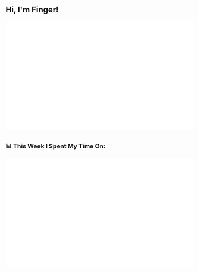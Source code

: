 <h2> Hi, I'm Finger!</h2>

<img align="right" src="https://raw.githubusercontent.com/spianmo/github-stats/master/generated/overview.svg#gh-light-mode-only">

<!-- <img align="right" height="160em" src="https://github-readme-stats-eight-theta.vercel.app/api/top-langs/?username=spianmo&layout=compact&langs_count=8&theme=algolia"/>	 -->
	
```go
package main

type Me struct {
	Name   string
	Job    string
	Code   string
	Skills string
}

func main() {
	me := &Me{
		Name:   "Finger",
		Job:    "Client-side Engineer",
		Code:   "Java and C++ and Others",
		Skills: "Android Security NLP ^o^",
	}
	_ = me
}
```


<h3>📊 This Week I Spent My Time On:</h3>
<img align='right' src="https://raw.githubusercontent.com/spianmo/github-stats/master/generated/languages.svg#gh-light-mode-only">

<!--START_SECTION:waka-->

```txt
Java                   17 hrs 14 mins  ███████████▒░░░░░░░░░░░░░   44.83 %
Kotlin                 13 hrs 58 mins  █████████░░░░░░░░░░░░░░░░   36.33 %
Properties             3 hrs 9 mins    ██░░░░░░░░░░░░░░░░░░░░░░░   08.23 %
XML                    2 hrs 30 mins   █▓░░░░░░░░░░░░░░░░░░░░░░░   06.53 %
Gradle                 40 mins         ▒░░░░░░░░░░░░░░░░░░░░░░░░   01.76 %
```

<!--END_SECTION:waka-->
